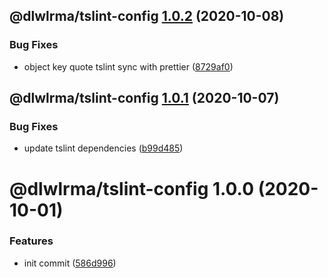 ## @dlwlrma/tslint-config [1.0.2](https://github.com/hanjeahwan/lint-formatter-config/compare/@dlwlrma/tslint-config@1.0.1...@dlwlrma/tslint-config@1.0.2) (2020-10-08)


### Bug Fixes

* object key quote tslint sync with prettier ([8729af0](https://github.com/hanjeahwan/lint-formatter-config/commit/8729af07484e1797ad1072bda2dbfed4daf73e27))

## @dlwlrma/tslint-config [1.0.1](https://github.com/hanjeahwan/lint-formatter-config/compare/@dlwlrma/tslint-config@1.0.0...@dlwlrma/tslint-config@1.0.1) (2020-10-07)


### Bug Fixes

* update tslint dependencies ([b99d485](https://github.com/hanjeahwan/lint-formatter-config/commit/b99d4850f1a434a88ebd1d4cc1eb0030dfda90e5))

# @dlwlrma/tslint-config 1.0.0 (2020-10-01)


### Features

* init commit ([586d996](https://github.com/hanjeahwan/lint-formatter-config/commit/586d9969ea78bea1ecfbc3d39564c0d16448444d))
